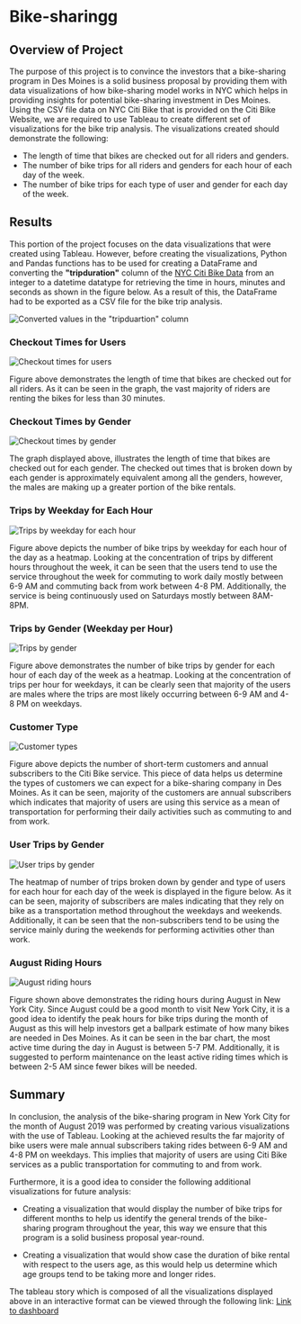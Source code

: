 # Bike-sharingg

## Overview of Project

The purpose of this project is to convince the investors that a bike-sharing program in Des Moines is a solid business proposal by providing them with data visualizations of how bike-sharing model works in NYC which helps in providing insights for potential bike-sharing investment in Des Moines. Using the CSV file data on NYC Citi Bike that is provided on the Citi Bike Website, we are required to use Tableau to create different set of visualizations for the bike trip analysis. The visualizations created should demonstrate the following:

- The length of time that bikes are checked out for all riders and genders.
- The number of bike trips for all riders and genders for each hour of each day of the week.
- The number of bike trips for each type of user and gender for each day of the week.

## Results

This portion of the project focuses on the data visualizations that were created using Tableau. However, before creating the visualizations, Python and Pandas functions has to be used for creating a DataFrame and converting the **"tripduration"** column of the [NYC Citi Bike Data](Resources/201908-citibike-tripdata.csv) from an integer to a datetime datatype for retrieving the time in hours, minutes and seconds as shown in the figure below. As a result of this, the DataFrame had to be exported as a CSV file for the bike trip analysis.

![Converted values in the "tripduartion" column](Resources/Citibike_df.png)

### Checkout Times for Users

![Checkout times for users](Resources/Checkout_Times_for_Users.png)

Figure above demonstrates the length of time that bikes are checked out for all riders. As it can be seen in the graph, the vast majority of riders are renting the bikes for less than 30 minutes.

### Checkout Times by Gender

![Checkout times by gender](Resources/Checkout_Times_by_Gender.png)

The graph displayed above, illustrates the length of time that bikes are checked out for each gender. The checked out times that is broken down by each gender is approximately equivalent among all the genders, however, the males are making up a greater portion of the bike rentals.

### Trips by Weekday for Each Hour

![Trips by weekday for each hour](Resources/Trips_by_Weekday_per_Hour.png)

Figure above depicts the number of bike trips by weekday for each hour of the day as a heatmap. Looking at the concentration of trips by different hours throughout the week, it can be seen that the users tend to use the service throughout the week for commuting to work daily mostly between 6-9 AM and commuting back from work between 4-8 PM. Additionally, the service is being continuously used on Saturdays mostly between 8AM-8PM.

### Trips by Gender (Weekday per Hour)

![Trips by gender](Resources/Trips_by_Gender.png)

Figure above demonstrates the number of bike trips by gender for each hour of each day of the week as a heatmap. Looking at the concentration of trips per hour for weekdays, it can be clearly seen that majority of the users are males where the trips are most likely occurring between 6-9 AM and 4-8 PM on weekdays.

### Customer Type

![Customer types](Resources/Customer_Type.png)

Figure above depicts the number of short-term customers and annual subscribers to the Citi Bike service. This piece of data helps us determine the types of customers we can expect for a bike-sharing company in Des Moines. As it can be seen, majority of the customers are annual subscribers which indicates that majority of users are using this service as a mean of transportation for performing their daily activities such as commuting to and from work. 

### User Trips by Gender 

![User trips by gender](Resources/User_Trips_by_Gender_by_Weekday..png)

The heatmap of number of trips broken down by gender and type of users for each hour for each day of the week is displayed in the figure below. As it can be seen, majority of subscribers are males indicating that they rely on bike as a transportation method throughout the weekdays and weekends. Additionally, it can be seen that the non-subscribers tend to be using the service mainly during the weekends for performing activities other than work.

### August Riding Hours

![August riding hours](Resources/August_Peak_Hours.png)

Figure shown above demonstrates the riding hours during August in New York City. Since August could be a good month to visit New York City, it is a good idea to identify the peak hours for bike trips during the month of August as this will help investors get a ballpark estimate of how many bikes are needed in Des Moines. As it can be seen in the bar chart, the most active time during the day in August is between 5-7 PM. Additionally, it is suggested to perform maintenance on the least active riding times which is between 2-5 AM since fewer bikes will be needed.

## Summary

In conclusion, the analysis of the bike-sharing program in New York City for the month of August 2019 was performed by creating various visualizations with the use of Tableau. Looking at the achieved results the far majority of bike users were male annual subscribers taking rides between 6-9 AM and 4-8 PM on weekdays. This implies that majority of users are using Citi Bike services as a public transportation for commuting to and from work. 

Furthermore, it is a good idea to consider the following additional visualizations for future analysis:

- Creating a visualization that would display the number of bike trips for different months to help us identify the general trends of the bike-sharing program throughout the year, this way we ensure that this program is a solid business proposal year-round.

- Creating a visualization that would show case the duration of bike rental with respect to the users age, as this would help us determine which age groups tend to be taking more and longer rides.

The tableau story which is composed of all the visualizations displayed above in an interactive format can be viewed through the following link:
[Link to dashboard](https://public.tableau.com/app/profile/taravat/viz/NYCCitiBikeStory_16267287170390/NYCCitiBikeStory?publish=yes)